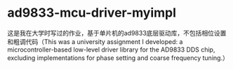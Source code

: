 # ad9833-mcu-driver-myimpl
这是我在大学时写过的作业，基于单片机的ad9833底层驱动库，不包括相位设置和粗调代码（This was a university assignment I developed: a microcontroller-based low-level driver library for the AD9833 DDS chip, excluding implementations for phase setting and coarse frequency tuning.）
